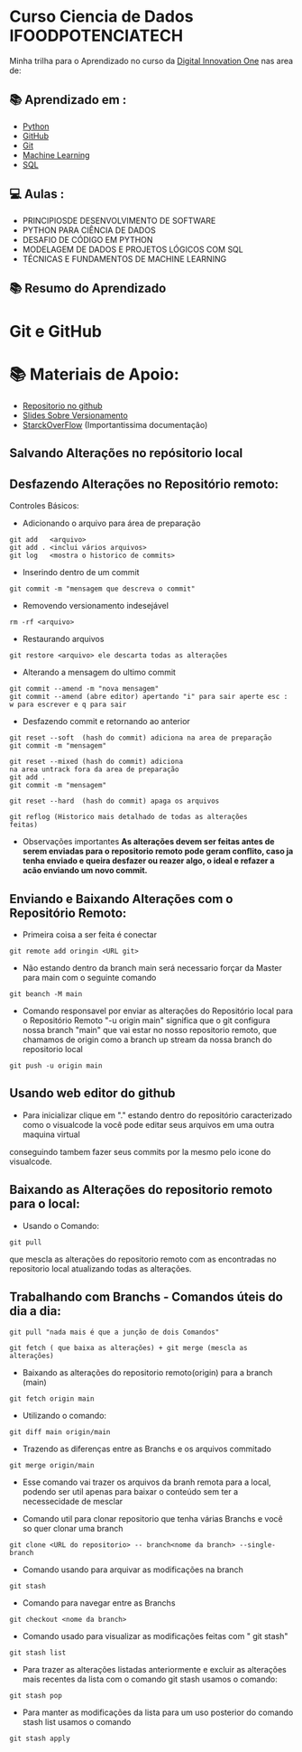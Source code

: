 
# Curso Ciencia de Dados IFOODPOTENCIATECH

Minha trilha para o Aprendizado no curso da [Digital Innovation One](https://www.dio.me/) nas area de:

## 📚 Aprendizado em :

- [Python](https://docs.python.org/pt-br/3/)
- [GitHub](https://docs.github.com/pt)
- [Git](https://git-scm.com/docs/git/)
- [Machine Learning](https://azure.microsoft.com/en-us/)
- [SQL](https://cloud.google.com/sql?hl=pt-br)


## 💻 Aulas :
- PRINCIPIOSDE DESENVOLVIMENTO DE SOFTWARE
- PYTHON PARA CIÊNCIA DE DADOS
- DESAFIO DE CÓDIGO EM PYTHON
- MODELAGEM DE DADOS E PROJETOS LÓGICOS COM SQL
- TÉCNICAS E FUNDAMENTOS DE MACHINE LEARNING 

## 📚 Resumo do Aprendizado

# Git e GitHub

# 📚 Materiais de Apoio:

- [Repositorio no github](https://github.com/elidianaandrade/dio-curso-git-github)
- [Slides Sobre Versionamento](https://academiapme-my.sharepoint.com/:p:/g/personal/renato_dio_me/EYjkgVZuUv5HsVgJUEPv1_oB_QWs8MFBY_PBQ2UAtLqucg?rtime=LEMwu59520g)
- [StarckOverFlow](https://stackoverflow.com/) (Importantissima documentação)


## Salvando Alterações no repósitorio local
## Desfazendo Alterações no Repositório remoto:

Controles Básicos:

- Adicionando o arquivo para área de preparação
```
git add   <arquivo>
git add . <inclui vários arquivos>
git log   <mostra o historico de commits>
```
- Inserindo dentro de um commit
```
git commit -m "mensagem que descreva o commit"
```
- Removendo versionamento indesejável
```
rm -rf <arquivo>
```
- Restaurando arquivos
```
git restore <arquivo> ele descarta todas as alterações 
```
- Alterando a mensagem do ultimo commit
```
git commit --amend -m "nova mensagem"
git commit --amend (abre editor) apertando "i" para sair aperte esc : w para escrever e q para sair
```
- Desfazendo commit e retornando ao anterior
```
git reset --soft  (hash do commit) adiciona na area de preparação
git commit -m "mensagem"

git reset --mixed (hash do commit) adiciona 
na area untrack fora da area de preparação
git add .
git commit -m "mensagem"

git reset --hard  (hash do commit) apaga os arquivos  

git reflog (Historico mais detalhado de todas as alterações
feitas)
```
- Observações importantes
**As alterações devem ser feitas antes de serem enviadas para o repositorio remoto
pode geram conflito, caso ja tenha enviado e queira desfazer ou reazer algo, o ideal e refazer a acão enviando um novo commit.**


## Enviando e Baixando Alterações com o Repositório Remoto:

- Primeira coisa a ser feita é conectar 
```
git remote add oringin <URL git>
```
- Não estando dentro da branch main será necessario forçar da Master para main com o seguinte comando 
```
git beanch -M main
```
- Comando responsavel por enviar as alterações do Repositório local para o Repositório Remoto
"-u origin main" significa que o git configura nossa branch "main" que vai estar no nosso repositorio remoto, que chamamos de origin como a branch up stream da nossa branch do repositorio local
```
git push -u origin main
```

## Usando web editor do github

- Para inicializar
clique em "." estando dentro do repositório
caracterizado como o visualcode
la você pode editar seus arquivos em uma outra maquina virtual

conseguindo tambem fazer seus commits por la mesmo pelo icone do visualcode.

## Baixando as Alterações do repositorio remoto  para o local:

- Usando o Comando:
```
git pull 
```
que mescla as alterações do repositorio remoto com as encontradas no repositorio local atualizando todas as alterações.

## Trabalhando com Branchs - Comandos úteis do dia a dia:

```
git pull "nada mais é que a junção de dois Comandos"

git fetch ( que baixa as alterações) + git merge (mescla as alterações)
```
- Baixando as alterações do repositorio remoto(origin) para a branch (main)
```
git fetch origin main
```
- Utilizando o comando:
```
git diff main origin/main
```
- Trazendo as diferenças entre as Branchs e os arquivos commitado 
```
git merge origin/main
```
- Esse comando vai trazer os arquivos da branh remota para a local, podendo ser util apenas para baixar o conteúdo sem ter a necessecidade de mesclar



- Comando util para clonar repositorio que tenha várias Branchs e você so quer clonar uma branch
```
git clone <URL do repositorio> -- branch<nome da branch> --single-branch
```
- Comando usando para arquivar as modificações na branch
```
git stash
```
- Comando para navegar entre as Branchs
```
git checkout <nome da branch>
```
- Comando usado para visualizar as modificações feitas com " git stash"
```
git stash list
```
- Para trazer as alterações listadas anteriormente e excluir as alterações mais recentes da lista com o comando git stash usamos o comando:
```
git stash pop
```
- Para manter as modificações da lista para um uso posterior do comando stash list usamos o comando 
```
git stash apply
```
